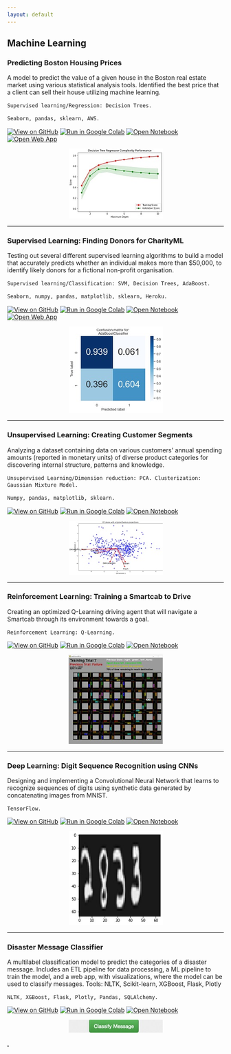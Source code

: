 ```yaml
---
layout: default
---
```

<a name="machinelearning"></a>
## Machine Learning
<a name="boston"></a>
### Predicting Boston Housing Prices 
A model to predict the value of a given house in the Boston real estate market using various statistical analysis tools. Identified the best price that a client can sell their house utilizing machine learning. 
```
Supervised learning/Regression: Decision Trees.
```
```python 
Seaborn, pandas, sklearn, AWS.
```

[![View on GitHub](https://img.shields.io/badge/GitHub-View_on_GitHub-blue?logo=GitHub)](https://github.com/alex-coch/alex-coch.github.io/blob/main/boston_housing/)
[![Run in Google Colab](https://img.shields.io/badge/Colab-Run_in_Google_Colab-blue?logo=Google&logoColor=FDBA18)](https://githubtocolab.com/alex-coch/alex-coch.github.io/blob/main/boston_housing/boston_housing.ipynb)
[![Open Notebook](https://img.shields.io/badge/Jupyter-Open_Notebook-blue?logo=Jupyter)](/boston_housing/boston_housing.html)
[![Open Web App](https://img.shields.io/badge/AWS-Open_Web_App-blue?logo=amazon-aws)](http://ec2-3-144-15-139.us-east-2.compute.amazonaws.com/)

<center><img src="/assets/img/boston.jpg"></center>

---
<a name="donors"></a>
### Supervised Learning: Finding Donors for CharityML 
Testing out several different supervised learning algorithms to build a model that accurately predicts whether an individual makes more than $50,000, to identify likely donors for a fictional non-profit organisation.
```
Supervised learning/Classification: SVM, Decision Trees, AdaBoost.
```
```python
Seaborn, numpy, pandas, matplotlib, sklearn, Heroku.
```

[![View on GitHub](https://img.shields.io/badge/GitHub-View_on_GitHub-blue?logo=GitHub)](https://github.com/alex-coch/alex-coch.github.io/blob/main/finding_donors/)
[![Run in Google Colab](https://img.shields.io/badge/Colab-Run_in_Google_Colab-blue?logo=Google&logoColor=FDBA18)](https://githubtocolab.com/alex-coch/alex-coch.github.io/blob/main/finding_donors/finding_donors.ipynb)
[![Open Notebook](https://img.shields.io/badge/Jupyter-Open_Notebook-blue?logo=Jupyter)](/finding_donors/finding_donors.html)
[![Open Web App](https://img.shields.io/badge/Heroku-Open_Web_App-blue?logo=Heroku)](https://alex-coch.herokuapp.com/)

<center><img src="/assets/img/donors.jpg"></center>

---
<a name="segments"></a>
### Unsupervised Learning: Creating Customer Segments 
Analyzing a dataset containing data on various customers' annual spending amounts (reported in monetary units) of diverse product categories for discovering internal structure, patterns and knowledge.

```
Unsupervised Learning/Dimension reduction: PCA. Clusterization: Gaussian Mixture Model.
```
```python
Numpy, pandas, matplotlib, sklearn.
```

[![View on GitHub](https://img.shields.io/badge/GitHub-View_on_GitHub-blue?logo=GitHub)](https://github.com/alex-coch/alex-coch.github.io/blob/main/customer_segments/)
[![Run in Google Colab](https://img.shields.io/badge/Colab-Run_in_Google_Colab-blue?logo=Google&logoColor=FDBA18)](https://githubtocolab.com/alex-coch/alex-coch.github.io/blob/main/customer_segments/customer_segments.ipynb)
[![Open Notebook](https://img.shields.io/badge/Jupyter-Open_Notebook-blue?logo=Jupyter)](/customer_segments/customer_segments.html)

<center><img src="/assets/img/customer.jpg"></center>

---
<a name="smartcab"></a>
### Reinforcement Learning: Training a Smartcab to Drive
Creating an optimized Q-Learning driving agent that will navigate a Smartcab through its environment towards a goal.

```
Reinforcement Learning: Q-Learning.
```

[![View on GitHub](https://img.shields.io/badge/GitHub-View_on_GitHub-blue?logo=GitHub)](https://github.com/alex-coch/alex-coch.github.io/tree/main/smartcab)
[![Run in Google Colab](https://img.shields.io/badge/Colab-Run_in_Google_Colab-blue?logo=Google&logoColor=FDBA18)](https://githubtocolab.com/alex-coch/alex-coch.github.io/blob/main/smartcab/smartcab.ipynb)
[![Open Notebook](https://img.shields.io/badge/Jupyter-Open_Notebook-blue?logo=Jupyter)](/smartcab/smartcab.html)

<center><img src="/assets/img/smartcab.jpg"></center>

---
<a name="digit"></a>
 
### Deep Learning: Digit Sequence Recognition using CNNs
Designing and implementing a Convolutional Neural Network that learns to recognize sequences of digits using synthetic data generated by concatenating images from MNIST.
```
TensorFlow.
```

[![View on GitHub](https://img.shields.io/badge/GitHub-View_on_GitHub-blue?logo=GitHub)](https://github.com/alex-coch/alex-coch.github.io/tree/main/digit_recognition)
[![Run in Google Colab](https://img.shields.io/badge/Colab-Run_in_Google_Colab-blue?logo=Google&logoColor=FDBA18)](https://githubtocolab.com/alex-coch/alex-coch.github.io/blob/main/digit_recognition/digit_recognition_mnist_sequence.ipynb)
[![Open Notebook](https://img.shields.io/badge/Jupyter-Open_Notebook-blue?logo=Jupyter)](/digit_recognition/digit_recognition_mnist_sequence.html)

<center><img src="/assets/img/digit.jpg"></center>

---
<a name="message"></a>
 
### Disaster Message Classifier 
A multilabel classification model to predict the categories of a disaster message. Includes an ETL pipeline for data processing, a ML pipeline to train the model, and a web app, with visualizations, where the model can be used to classify messages. Tools: NLTK, Scikit-learn, XGBoost, Flask, Plotly


```
NLTK, XGBoost, Flask, Plotly, Pandas, SQLAlchemy.
```

[![View on GitHub](https://img.shields.io/badge/GitHub-View_on_GitHub-blue?logo=GitHub)](https://github.com/alex-coch/alex-coch.github.io/tree/main/message)
[![Run in Google Colab](https://img.shields.io/badge/Colab-Run_in_Google_Colab-blue?logo=Google&logoColor=FDBA18)](https://githubtocolab.com/alex-coch/alex-coch.github.io/blob/main/message/notebook/walkthrough.ipynb)
[![Open Notebook](https://img.shields.io/badge/Jupyter-Open_Notebook-blue?logo=Jupyter)](/message/notebook/walkthrough.html)

<center><img src="/assets/img/message.jpg"></center>



[.](another-page.md)